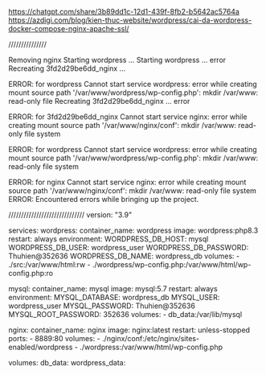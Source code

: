 https://chatgpt.com/share/3b89dd1c-12d1-439f-8fb2-b5642ac5764a
https://azdigi.com/blog/kien-thuc-website/wordpress/cai-da-wordpress-docker-compose-nginx-apache-ssl/

///////////////

Removing nginx
Starting wordpress ... 
Starting wordpress            ... error
Recreating 3fd2d29be6dd_nginx ... 

ERROR: for wordpress  Cannot start service wordpress: error while creating mount source path '/var/www/wordpress/wp-config.php': mkdir /var/www: read-only file Recreating 3fd2d29be6dd_nginx ... error

ERROR: for 3fd2d29be6dd_nginx  Cannot start service nginx: error while creating mount source path '/var/www/nginx/conf': mkdir /var/www: read-only file system

ERROR: for wordpress  Cannot start service wordpress: error while creating mount source path '/var/www/wordpress/wp-config.php': mkdir /var/www: read-only file system

ERROR: for nginx  Cannot start service nginx: error while creating mount source path '/var/www/nginx/conf': mkdir /var/www: read-only file system
ERROR: Encountered errors while bringing up the project.


//////////////////////////////
version: "3.9"

services:
  wordpress:
    container_name: wordpress
    image: wordpress:php8.3
    restart: always
    environment:
      WORDPRESS_DB_HOST: mysql
      WORDPRESS_DB_USER: wordpress_user
      WORDPRESS_DB_PASSWORD: Thuhien@352636
      WORDPRESS_DB_NAME: wordpress_db
    volumes:
      - ./src:/var/www/html:rw
      - ./wordpress/wp-config.php:/var/www/html/wp-config.php:ro

  mysql:
    container_name: mysql
    image: mysql:5.7
    restart: always
    environment:
      MYSQL_DATABASE: wordpress_db
      MYSQL_USER: wordpress_user
      MYSQL_PASSWORD: Thuhien@352636
      MYSQL_ROOT_PASSWORD: 352636
    volumes:
      - db_data:/var/lib/mysql

  nginx:
    container_name: nginx
    image: nginx:latest
    restart: unless-stopped
    ports:
      - 8889:80
    volumes:
      - ./nginx/conf:/etc/nginx/sites-enabled/wordpress
      - ./wordpress:/var/www/html/wp-config.php

volumes:
  db_data:
  wordpress_data:
